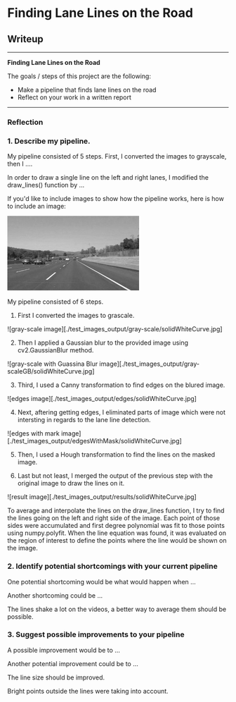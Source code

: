 # **Finding Lane Lines on the Road** 

## Writeup 

---

**Finding Lane Lines on the Road**

The goals / steps of this project are the following:
* Make a pipeline that finds lane lines on the road
* Reflect on your work in a written report


[//]: # (Image References)

[image1]: ./examples/grayscale.jpg "Grayscale"

---

### Reflection

### 1. Describe my pipeline. 

My pipeline consisted of 5 steps. First, I converted the images to grayscale, then I .... 

In order to draw a single line on the left and right lanes, I modified the draw_lines() function by ...

If you'd like to include images to show how the pipeline works, here is how to include an image: 

![alt text][image1]

My pipeline consisted of 6 steps.

1. First I converted the images to grascale. 

![gray-scale image][./test_images_output/gray-scale/solidWhiteCurve.jpg]

2. Then I applied a Gaussian blur to the provided image using cv2.GaussianBlur method. 

![gray-scale with Guassina Blur image][./test_images_output/gray-scaleGB/solidWhiteCurve.jpg]

3. Third, I used a Canny transformation to find edges on the blured image. 

![edges image][./test_images_output/edges/solidWhiteCurve.jpg]

4. Next, aftering getting edges, I eliminated parts of image which were not intersting in regards to the lane line detection. 

![edges with mark image][./test_images_output/edgesWithMask/solidWhiteCurve.jpg]

5. Then, I used a Hough transformation to find the lines on the masked image.

6. Last but not least, I merged the output of the previous step with the original image to draw the lines on it.

![result image][./test_images_output/results/solidWhiteCurve.jpg]

To average and interpolate the lines on the draw_lines function, I try to find the lines going on the left and right side of the image. Each point of those sides were accumulated and first degree polynomial was fit to those points using numpy.polyfit. When the line equation was found, it was evaluated on the region of interest to define the points where the line would be shown on the image.


### 2. Identify potential shortcomings with your current pipeline


One potential shortcoming would be what would happen when ... 

Another shortcoming could be ...

The lines shake a lot on the videos, a better way to average them should be possible.

### 3. Suggest possible improvements to your pipeline

A possible improvement would be to ...

Another potential improvement could be to ...

The line size should be improved.

Bright points outside the lines were taking into account.
